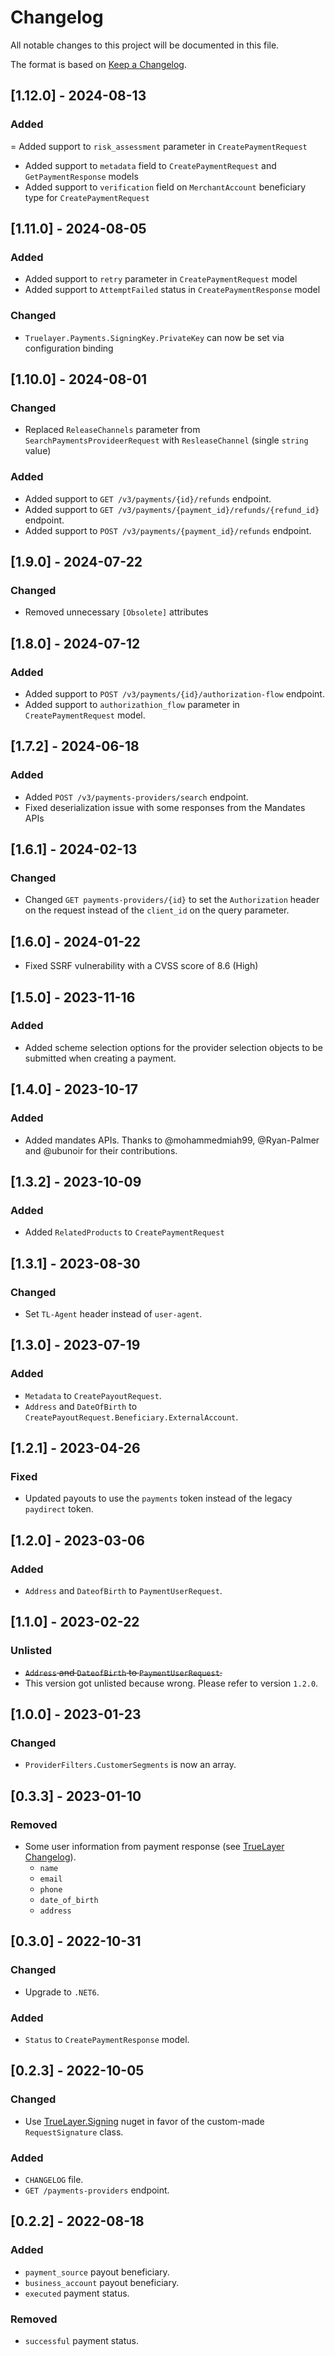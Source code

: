# Changelog
All notable changes to this project will be documented in this file.

The format is based on [Keep a Changelog](https://keepachangelog.com/en/1.0.0/).

## [1.12.0] - 2024-08-13
### Added
= Added support to `risk_assessment` parameter in `CreatePaymentRequest`
- Added support to `metadata` field to `CreatePaymentRequest` and `GetPaymentResponse` models
- Added support to `verification` field on `MerchantAccount` beneficiary type for `CreatePaymentRequest`

## [1.11.0] - 2024-08-05
### Added
- Added support to `retry` parameter in `CreatePaymentRequest` model
- Added support to `AttemptFailed` status in `CreatePaymentResponse` model
### Changed
- `Truelayer.Payments.SigningKey.PrivateKey` can now be set via configuration binding

## [1.10.0] - 2024-08-01
### Changed
- Replaced `ReleaseChannels` parameter from `SearchPaymentsProvideerRequest` with `ResleaseChannel` (single `string` value)
### Added
- Added support to `GET /v3/payments/{id}/refunds` endpoint.
- Added support to `GET /v3/payments/{payment_id}/refunds/{refund_id}` endpoint.
- Added support to `POST /v3/payments/{payment_id}/refunds` endpoint.

## [1.9.0] - 2024-07-22
### Changed
- Removed unnecessary `[Obsolete]` attributes

## [1.8.0] - 2024-07-12
### Added
- Added support to `POST /v3/payments/{id}/authorization-flow` endpoint.
- Added support to `authorizathion_flow` parameter in `CreatePaymentRequest` model.

## [1.7.2] - 2024-06-18
### Added
- Added `POST /v3/payments-providers/search` endpoint.
- Fixed deserialization issue with some responses from the Mandates APIs

## [1.6.1] - 2024-02-13
### Changed
- Changed `GET payments-providers/{id}` to set the `Authorization` header on the request instead of the `client_id` on the query parameter.

## [1.6.0] - 2024-01-22
- Fixed SSRF vulnerability with a CVSS score of 8.6 (High)

## [1.5.0] - 2023-11-16
### Added
- Added scheme selection options for the provider selection objects to be submitted when creating a payment.

## [1.4.0] - 2023-10-17
### Added
- Added mandates APIs. Thanks to @mohammedmiah99, @Ryan-Palmer and @ubunoir for their contributions.

## [1.3.2] - 2023-10-09
### Added
- Added `RelatedProducts` to `CreatePaymentRequest`

## [1.3.1] - 2023-08-30
### Changed
- Set `TL-Agent` header instead of `user-agent`.

## [1.3.0] - 2023-07-19
### Added
- `Metadata` to `CreatePayoutRequest`.
- `Address` and `DateOfBirth` to `CreatePayoutRequest.Beneficiary.ExternalAccount`.

## [1.2.1] - 2023-04-26
### Fixed
- Updated payouts to use the `payments` token instead of the legacy `paydirect` token.

## [1.2.0] - 2023-03-06
### Added
- `Address` and `DateofBirth` to `PaymentUserRequest`.

## [1.1.0] - 2023-02-22
### Unlisted
- ~~`Address` and `DateofBirth` to `PaymentUserRequest`.~~
- This version got unlisted because wrong. Please refer to version `1.2.0`.

## [1.0.0] - 2023-01-23
### Changed
- `ProviderFilters.CustomerSegments` is now an array.

## [0.3.3] - 2023-01-10
### Removed
- Some user information from payment response (see [TrueLayer Changelog](https://docs.truelayer.com/changelog/removal-of-user-info-in-payment-and-mandate-response)).
    * `name`
    * `email`
    * `phone`
    * `date_of_birth`
    * `address`

## [0.3.0] - 2022-10-31
### Changed
- Upgrade to `.NET6`.

### Added
- `Status` to `CreatePaymentResponse` model.

## [0.2.3] - 2022-10-05
### Changed
- Use [TrueLayer.Signing](https://www.nuget.org/packages/TrueLayer.Signing/0.1.11) nuget in favor of the custom-made `RequestSignature` class.
### Added
- `CHANGELOG` file.
- `GET /payments-providers` endpoint.

## [0.2.2] - 2022-08-18
### Added
- `payment_source` payout beneficiary.
- `business_account` payout beneficiary.
- `executed` payment status.
### Removed
- `successful` payment status.
